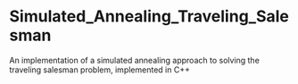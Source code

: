 # Simulated_Annealing_Traveling_Salesman
 An implementation of a simulated annealing approach to solving the traveling salesman problem, implemented in C++
